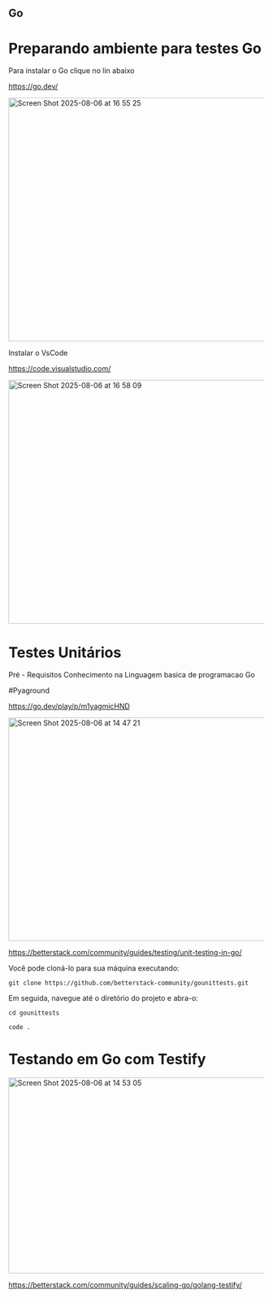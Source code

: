## Go

# Preparando ambiente para testes Go

Para instalar o Go clique no lin abaixo

https://go.dev/

<img width="1235" height="480" alt="Screen Shot 2025-08-06 at 16 55 25" src="https://github.com/user-attachments/assets/5ec849de-413b-43c0-b91f-758ac31f5ecd" />

Instalar o VsCode 

https://code.visualstudio.com/

<img width="1235" height="480" alt="Screen Shot 2025-08-06 at 16 58 09" src="https://github.com/user-attachments/assets/8f371a44-8fd0-4b24-a4a5-f494003e10b2" />


# Testes Unitários
Pré - Requisitos 
Conhecimento na Linguagem basica de programacao Go

#Pyaground 

https://go.dev/play/p/m1yagmicHND

<img width="895" height="440" alt="Screen Shot 2025-08-06 at 14 47 21" src="https://github.com/user-attachments/assets/b7075fae-fe5c-4248-a4c8-de006febeded" />

https://betterstack.com/community/guides/testing/unit-testing-in-go/


Você pode cloná-lo para sua máquina executando:


```git clone https://github.com/betterstack-community/gounittests.git```
 

Em seguida, navegue até o diretório do projeto e abra-o:


```cd gounittests```

```code .```


# Testando em Go com Testify


<img width="900" height="386" alt="Screen Shot 2025-08-06 at 14 53 05" src="https://github.com/user-attachments/assets/1a42ac34-c357-4271-a2f8-ccafa09e16f5" />

https://betterstack.com/community/guides/scaling-go/golang-testify/


